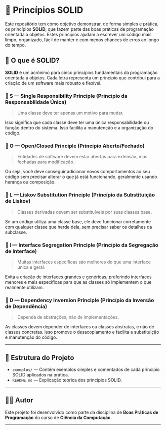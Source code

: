 # 🧱 Princípios SOLID

Este repositório tem como objetivo demonstrar, de forma simples e prática, os princípios **SOLID**, que fazem parte das boas práticas de programação orientada a objetos. Estes princípios ajudam a escrever um código mais limpo, organizado, fácil de manter e com menos chances de erros ao longo do tempo.

## 📌 O que é SOLID?

**SOLID** é um acrônimo para cinco princípios fundamentais da programação orientada a objetos. Cada letra representa um princípio que contribui para a criação de um software mais robusto e flexível.

### 🔹 S — Single Responsibility Principle (Princípio da Responsabilidade Única)

> Uma classe deve ter apenas um motivo para mudar.

Isso significa que cada classe deve ter uma única responsabilidade ou função dentro do sistema. Isso facilita a manutenção e a organização do código.

### 🔹 O — Open/Closed Principle (Princípio Aberto/Fechado)

> Entidades de software devem estar abertas para extensão, mas fechadas para modificação.

Ou seja, você deve conseguir adicionar novos comportamentos ao seu código sem precisar alterar o que já está funcionando, geralmente usando herança ou composição.

### 🔹 L — Liskov Substitution Principle (Princípio da Substituição de Liskov)

> Classes derivadas devem ser substituíveis por suas classes base.

Se um código utiliza uma classe base, ele deve funcionar corretamente com qualquer classe que herde dela, sem precisar saber os detalhes da subclasse.

### 🔹 I — Interface Segregation Principle (Princípio da Segregação de Interface)

> Muitas interfaces específicas são melhores do que uma interface única e geral.

Evita a criação de interfaces grandes e genéricas, preferindo interfaces menores e mais específicas para que as classes só implementem o que realmente utilizam.

### 🔹 D — Dependency Inversion Principle (Princípio da Inversão de Dependência)

> Dependa de abstrações, não de implementações.

As classes devem depender de interfaces ou classes abstratas, e não de classes concretas. Isso promove o desacoplamento e facilita a substituição e manutenção do código.

---

## 📁 Estrutura do Projeto

- `exemplos/` — Contém exemplos simples e comentados de cada princípio SOLID aplicados na prática.
- `README.md` — Explicação teórica dos princípios SOLID.

---

## 👨‍💻 Autor

Este projeto foi desenvolvido como parte da disciplina de **Boas Práticas de Programação** do curso de **Ciência da Computação**.

---
